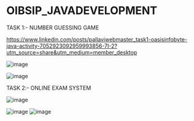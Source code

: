 # OIBSIP_JAVADEVELOPMENT

TASK 1:- NUMBER GUESSING GAME

https://www.linkedin.com/posts/pallaviwebmaster_task1-oasisinfobyte-java-activity-7052923092959993856-7I-2?utm_source=share&utm_medium=member_desktop

![image](https://user-images.githubusercontent.com/67356946/232201745-83723851-a01c-46af-a371-eba7a4e8666d.png)

![image](https://user-images.githubusercontent.com/67356946/232201844-3dc05b23-0792-40e5-80e2-acf6406aa7b5.png)

TASK 2:- ONLINE EXAM SYSTEM

![image](https://user-images.githubusercontent.com/67356946/233361891-9c78967c-f1a3-4d1d-bc22-b2f94796a2e9.png)

![image](https://user-images.githubusercontent.com/67356946/233362092-8414c855-fd54-4296-8f9b-564cd5d7b591.png)
![image](https://user-images.githubusercontent.com/67356946/233362290-9ad51c80-c6e5-4489-ae63-19f181f1de3d.png)










